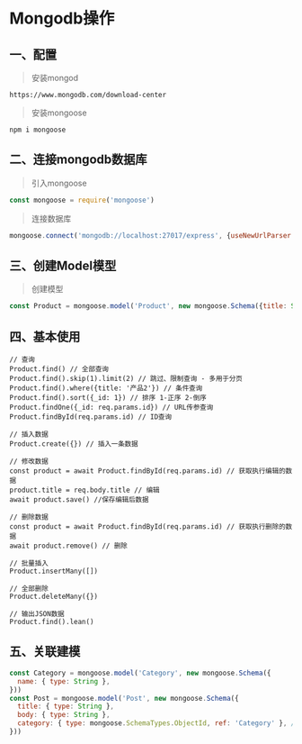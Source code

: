 # Mongodb操作

## 一、配置
> 安装mongod
```
https://www.mongodb.com/download-center
```
>  安装mongoose
```
npm i mongoose
```

## 二、连接mongodb数据库
> 引入mongoose
```javascript
const mongoose = require('mongoose')
```

> 连接数据库
```javascript
mongoose.connect('mongodb://localhost:27017/express', {useNewUrlParser: true})
```

## 三、创建Model模型
> 创建模型
```javascript
const Product = mongoose.model('Product', new mongoose.Schema({title: String,}), 'products')
```

## 四、基本使用
```
// 查询
Product.find() // 全部查询
Product.find().skip(1).limit(2) // 跳过、限制查询 - 多用于分页
Product.find().where({title: '产品2'}) // 条件查询
Product.find().sort({_id: 1}) // 排序 1-正序 2-倒序
Product.findOne({_id: req.params.id}) // URL传参查询
Product.findById(req.params.id) // ID查询

// 插入数据
Product.create({}) // 插入一条数据

// 修改数据
const product = await Product.findById(req.params.id) // 获取执行编辑的数据
product.title = req.body.title // 编辑
await product.save() //保存编辑后数据

// 删除数据
const product = await Product.findById(req.params.id) // 获取执行删除的数据
await product.remove() // 删除

// 批量插入
Product.insertMany([])

// 全部删除
Product.deleteMany({})

// 输出JSON数据
Product.find().lean()
```

## 五、关联建模
```javascript
const Category = mongoose.model('Category', new mongoose.Schema({
  name: { type: String },
}))
const Post = mongoose.model('Post', new mongoose.Schema({
  title: { type: String },
  body: { type: String },
  category: { type: mongoose.SchemaTypes.ObjectId, ref: 'Category' }, // 设置type、ref
}))



```



